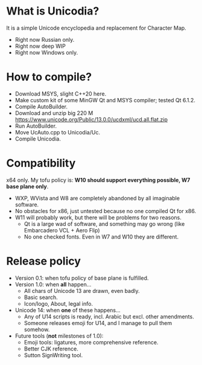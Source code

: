 # What is Unicodia?

It is a simple Unicode encyclopedia and replacement for Character Map.
* Right now Russian only.
* Right now deep WIP
* Right now Windows only.

# How to compile?
* Download MSYS, slight C++20 here.
* Make custom kit of some MinGW Qt and MSYS compiler; tested Qt 6.1.2.
* Compile AutoBuilder.
* Download and unzip big 220 M https://www.unicode.org/Public/13.0.0/ucdxml/ucd.all.flat.zip
* Run AutoBuilder.
* Move UcAuto.cpp to Unicodia/Uc.
* Compile Unicodia.

# Compatibility
x64 only. My tofu policy is: **W10 should support everything possible, W7 base plane only**.

* WXP, WVista and W8 are completely abandoned by all imaginable software.
* No obstacles for x86, just untested because no one compiled Qt for x86.
* W11 will probably work, but there will be problems for two reasons.
  * Qt is a large wad of software, and something may go wrong (like Embarcadero VCL + Aero Flip)
  * No one checked fonts. Even in W7 and W10 they are different.

# Release policy
* Version 0.1: when tofu policy of base plane is fulfilled.
* Version 1.0: when **all** happen…
  * All chars of Unicode 13 are drawn, even badly.
  * Basic search.
  * Icon/logo, About, legal info.
* Unicode 14: when **one** of these happens…
  * Any of U14 scripts is ready, incl. Arabic but excl. other amendments.
  * Someone releases emoji for U14, and I manage to pull them somehow.
* Future tools (**not** milestones of 1.0):
  * Emoji tools: ligatures, more comprehensive reference.
  * Better CJK reference.
  * Sutton SignWriting tool.
